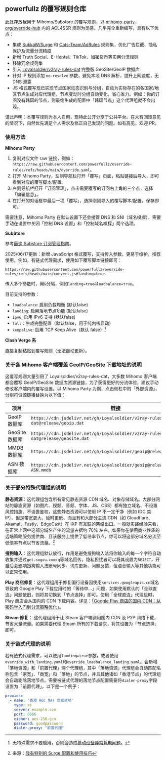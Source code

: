 ## powerfullz 的覆写规则仓库

此处存放我用于 Mihomo/Substore 的覆写规则，以 [mihomo-party-org/override-hub](https://github.com/mihomo-party-org/override-hub) 内的 ACL4SSR 规则为灵感，几乎完全重新编写，具有以下优点：

- 集成 [SukkaW/Surge](https://github.com/SukkaW/Surge) 和 [Cats-Team/AdRules](https://github.com/Cats-Team/AdRules) 规则集，优化广告拦截、隐私保护及流量分流精度
- 新增 Truth Social、E-Hentai、TikTok、加密货币等实用分流规则
- 移除冗余规则集
- 引入 [Loyalsoldier/v2ray-rules-dat](https://github.com/Loyalsoldier/v2ray-rules-dat) 完整版 GeoSite/GeoIP 数据库
- 针对 IP 规则添加 `no-resolve` 参数，避免本地 DNS 解析，提升上网速度，无 DNS 泄露
- JS 格式覆写现已实现节点国家动态识别与分组，自动为实际存在的各国家/地区节点生成对应代理组，节点变动时分组自动变化，省心省力。例如：你的订阅没有韩国的节点，则最终生成的配置中「韩国节点」这个代理组就不会出现。

谨此声明：本覆写规则为本人自用，现特此公开分享于公共平台。在未有回馈意见的情况下，自然优先满足个人需求及修正自己发现的问题。如有高见，欢迎 PR。

### 使用方法

**Mihomo Party**

1. 复制对应文件 raw 链接，例如： `https://raw.githubusercontent.com/powerfullz/override-rules/refs/heads/main/override.yaml`。
2. 打开 Mihomo Party，左侧导航栏打开「覆写」页面，粘贴链接后导入，即可看到对应的覆写脚本/配置。
3. 左侧导航栏打开「订阅管理」，点击需要覆写的订阅右上角的三个点，选择「编辑信息」。
4. 在打开的对话框中最后一项「覆写」，选择刚刚导入的覆写脚本/配置，保存即可。

需要注意，Mihomo Party 在默认设置下还会接管 DNS 和 SNI（域名嗅探），需要手动在设置中关闭「控制 DNS 设置」和「控制域名嗅探」两个选项。

**SubStore**

参考[最速 Substore 订阅管理指南](https://blog.l3zc.com/2025/03/clash-subscription-convert/)。

2025/06/17更新：新增 JavaScript 格式覆写，支持传入参数，更易于维护，推荐使用。例如，有链式代理需求，使用如下覆写脚本链接即可：

```
https://raw.githubusercontent.com/powerfullz/override-rules/refs/heads/main/convert.js#landing=true
```

传入多个参数时，用`&`分隔，例如`landing=true&loadbalance=true`。

目前支持的参数：

- `loadbalance`: 启用负载均衡 (默认false)
- `landing`: 启用落地节点功能 (默认false)
- `ipv6`: 启用 IPv6 支持 (默认false)
- `full`：生成完整配置（默认false，用于纯内核启动）
- `keepalive`: 启用 TCP Keep Alive（默认 false）[^fn2]

[^fn2]: 无特殊需求不要启用，否则会造成[移动设备异常耗电问题](https://github.com/vernesong/OpenClash/issues/2614)。

**Clash Verge 系**

直接复制粘贴到覆写规则（无法自动更新）。

### 关于各 Mihomo 客户端覆盖 GeoIP/GeoSite 下载地址的说明

这覆写规则大量引用了 Loyalsoldier/v2ray-rules-dat，大多数 Mihomo 客户端都会覆写 GeoIP/GeoSite 数据库资源链接，为了获得更好的分流体验，建议手动修改客户端内的覆写设置。以 Mihomo Party 为例，点击侧栏中的「外部资源」，分别将资源链接替换为以下值：

| 项目           | 链接                                                                           |
| -------------- | ------------------------------------------------------------------------------ |
| GeoIP 数据库   | `https://cdn.jsdelivr.net/gh/Loyalsoldier/v2ray-rules-dat@release/geoip.dat`   |
| GeoSite 数据库 | `https://cdn.jsdelivr.net/gh/Loyalsoldier/v2ray-rules-dat@release/geosite.dat` |
| MMDB 数据库    | `https://cdn.jsdelivr.net/gh/Loyalsoldier/geoip@release/Country.mmdb`          |
| ASN 数据库     | `https://cdn.jsdelivr.net/gh/Loyalsoldier/geoip@release/GeoLite2-ASN.mmdb`     |

### 关于部分特殊代理组的说明

**静态资源**：这代理组包含所有常见静态资源 CDN 域名、对象存储域名。大部分网站的静态资源（如图片、视频、音频、字体、JS、CSS）都有独立域名、不设置风控措施、不设置鉴权，这些静态资源可以使用 IP 不一定干净（例如 IDC 类 IP）、但是带宽更大、延时更低、而且有和大部分主流 CDN（如 Cloudflare、Akamai、Fastly、EdgeCast）在 IXP 有互联的网络出口。一般就实践经验来看，在正常上网中这部分域名产生的流量占据约 70% 左右。如果你在使用商业性质的远端策略服务提供商、且该服务上提供了低倍率节点，你可以将这部分域名分流至低倍率节点以节省流量。[^fn1]

[^fn1]: 来源：[我有特别的 Surge 配置和使用技巧](https://blog.skk.moe/post/i-have-my-unique-surge-setup/)

**搜狗输入**：这代理组默认放行，作用是避免搜狗输入法将你输入的每一个字符自动收集并通过`get.sogou.com/q`等域名回传。隐私担忧者可以将其设置为`REJECT`，开启后会影响搜狗输入法账号同步、词库更新、问题反馈，但语音输入等其他功能可以正常使用。

**Play 商店修复**：这代理组用于修复国行设备因使用`services.googleapis.cn`域名导致的 Google Play 下载应用时的「等待中…」问题，如果使用默认的「全球直连」问题依旧，则将其切换到「节点选择」即可。使用「全球直连」代理组时，Play 商店会从国内的 CDN 下载内容。详见：[「Google Play 商店的国内 CDN：从密码学入门到分流策略优化」](https://blog.l3zc.com/2025/03/chinese-cdn-used-by-playstore/)。

**Steam 修复**： 这代理组用于让 Steam 客户端调用国内 CDN 及 P2P 网络下载，节省大量流量。如果需要代理 Steam 所有的下载请求，将其设置为「节点选择」即可。

### 关于链式代理的说明

若有链式代理需求，可以使用`landing=true`参数，或者使用`override_with_landing.yaml`和`override_loadbalance_landing.yaml`。会新增「落地资源」和「前置代理」两个代理组，其中「落地资源」代理组会自动匹配名称包含「家宽」、「商宽」和「落地」的节点，并且其他诸如「香港节点」的代理组会自动剔除落地节点。需要被链式代理的落地节点配置需要将`dialer-proxy`字段设置为「前置代理」，以下是一个例子：

```yaml
proxies:
  - name: '香港 HGC NAT 商宽落地'
    type: ss
    server: example.com
    port: 6666
    cipher: aes-256-gcm
    password: goodpassword
    dialer-proxy: "前置代理"
```
